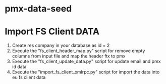 # pmx-data-seed


# Import FS Client DATA

1) Create res company in your database as id = 2
2) Execute the "fs_client_header_map.py" script for remove empty columns from input file and map the header ftx to pmx
3) Execute the "fs_client_update_data.py" script for update email and pmx id data
4) Execute the "import_fs_client_xmlrpc.py" script for import the data into eu fs client data